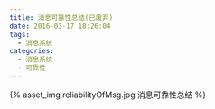 ```yaml
---
title: 消息可靠性总结(已废弃)
date: 2016-03-17 18:26:04
tags:
  - 消息系统
categories: 
  - 消息系统
  - 可靠性   
---
```


<p></p>
<!-- more -->

{% asset_img  reliabilityOfMsg.jpg  消息可靠性总结 %}





